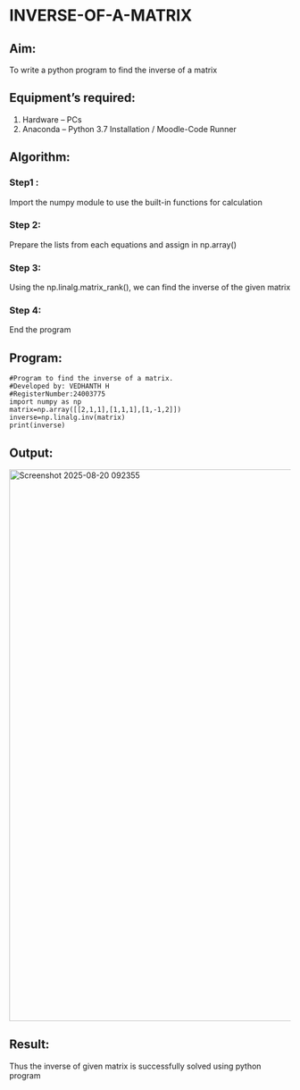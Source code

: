 # INVERSE-OF-A-MATRIX
## Aim:
To write a python program to find the inverse of a matrix
## Equipment’s required:
1. 	Hardware – PCs
2. 	Anaconda – Python 3.7 Installation / Moodle-Code Runner
## Algorithm:
### Step1 :
Import the numpy module to use the built-in functions for calculation
### Step 2:
Prepare the lists from each equations and assign in np.array()
### Step 3:
Using the np.linalg.matrix_rank(), we can find the inverse of the given matrix
### Step 4:
End the program

## Program:
```
#Program to find the inverse of a matrix.
#Developed by: VEDHANTH H
#RegisterNumber:24003775
import numpy as np
matrix=np.array([[2,1,1],[1,1,1],[1,-1,2]])
inverse=np.linalg.inv(matrix)
print(inverse)
```
## Output:
<img width="1489" height="988" alt="Screenshot 2025-08-20 092355" src="https://github.com/user-attachments/assets/a86894bf-f7c5-4ad3-872e-acf85bb55c92" />

## Result:
Thus the inverse of given matrix is successfully solved using python program

